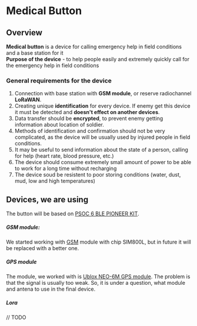 # Medical Button

## Overview
**Medical button** is a device for calling emergency help in field conditions and a base station for it  
**Purpose of the device** - to help people easily and extremely quickly call for the emergency help in field conditions

### General requirements for the device

1. Connection with base station with **GSM module**, or reserve radiochannel **LoRaWAN**.
2. Creating unique **identification** for every device. If enemy get this device it must be detected and **doesn't effect on another devices**.
3. Data transfer should be **encrypted**, to prevent enemy getting information about location of soldier.
4. Methods of identification and confirmation should not be very complicated, as the device will be usually used by injured people in field conditions.
5. It may be useful to send information about the state of a person, calling for help (heart rate, blood pressure, etc.)
6. The device should consume extremely small amount of power to be able to work for a long time without recharging
7. The device soud be resistent to poor storing conditions (water, dust, mud, low and high temperatures)

## Devices, we are using
The button will be based on [PSOC 6 BLE PIONEER KIT](https://www.cypress.com/documentation/development-kitsboards/psoc-6-ble-pioneer-kit-cy8ckit-062-ble).

##### GSM module:
We started working with [GSM](https://www.faranux.com/product/sim800l-v2-0-5v-wirelessgsm-gprs-module-quad-band/) module with chip SIM800L, but in future it will be replaced with a better one.
##### GPS module
The module, we worked with is [Ublox NEO-6M GPS module](https://www.electroschematics.com/neo-6m-gps-module/). The problem is that the signal is usually too weak. So, it is under a question, what module and antena to use in the final device.
##### Lora
// TODO

